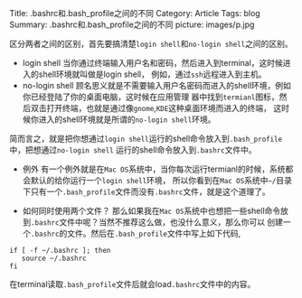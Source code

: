 Title: .bashrc和.bash_profile之间的不同
Category: Article
Tags: blog
Summary: .bashrc和.bash_profile之间的不同
picture: images/p.jpg

<center style="font-weight:bold"></center>

区分两者之间的区别，首先要搞清楚`login shell`和`no-login shell`之间的区别。
* login shell
当你通过终端输入用户名和密码，然后进入到terminal，这时候进入的shell环境就叫做是login shell，
例如，通过`ssh`远程进入到主机。
* no-login shell
顾名思义就是不需要输入用户名密码而进入的shell环境，例如你已经登陆了你的桌面电脑，这时候在应用管理
器中找到`termianl`图标，然后双击打开终端，也就是通过像`gnome`,`KDE`这种桌面环境而进入的终端，
这时候你进入的shell环境就是所谓的`no-login shell`环境。

简而言之，就是把你想通过`login shell`运行的shell命令放入到`.bash_profile`中，把想通过`no-login shell`
运行的shell命令放入到`.bashrc`文件中。

* 例外
有一个例外就是在`Mac OS`系统中，当你每次运行termianl的时候，系统都会默认的给你运行一个`login shell`环境，
所以你看到在`Mac OS`系统中`~/`目录下只有一个`.bash_profile`文件而没有`.bashrc`文件，就是这个道理了。

* 如何同时使用两个文件？
那么如果我在`Mac OS`系统中也想把一些shell命令放到`.bashrc`文件中呢？当然不推荐这么做，也没什么意义，那么你可以
创建一个`.bashrc`的文件。然后在`.bash_profile`文件中写上如下代码,
```
if [ -f ~/.bashrc ]; then
   source ~/.bashrc
fi
```
在terminal读取`.bash_profile`文件后就会load`.bashrc`文件中的内容。
